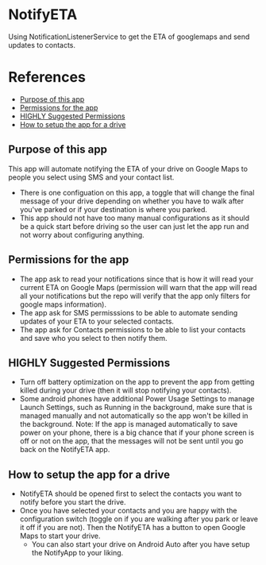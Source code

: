 # NotifyETA
Using NotificationListenerService to get the ETA of googlemaps and send updates to contacts.

# References
* [Purpose of this app](#purpose-of-this-app)
* [Permissions for the app](#permissions-for-the-app)
* [HIGHLY Suggested Permissions](#highly-suggested-permissions)
* [How to setup the app for a drive](#how-to-setup-the-app-for-a-drive)



## Purpose of this app
This app will automate notifying the ETA of your drive on Google Maps to people you select using SMS and your contact list.
* There is one configuation on this app, a toggle that will change the final message of your drive depending on whether you have to walk after you've parked or if your destination is where you parked.
* This app should not have too many manual configurations as it should be a quick start before driving so the user can just let the app run and not worry about configuring anything.

## Permissions for the app
* The app ask to read your notifications since that is how it will read your current ETA on Google Maps (permission will warn that the app will read all your notifications but the repo will verify that the app only filters for google maps information).
* The app ask for SMS permisssions to be able to automate sending updates of your ETA to your selected contacts.
* The app ask for Contacts permissions to be able to list your contacts and save who you select to then notify them.

## HIGHLY Suggested Permissions
* Turn off battery optimization on the app to prevent the app from getting killed during your drive (then it will stop notifying your contacts).
* Some android phones have additional Power Usage Settings to manage Launch Settings, such as Running in the background, make sure that is managed manually and not automatically so the app won't be killed in the background.
Note: If the app is managed automatically to save power on your phone, there is a big chance that if your phone screen is off or not on the app, that the messages will not be sent until you go back on the NotifyETA app.

## How to setup the app for a drive
* NotifyETA should be opened first to select the contacts you want to notify before you start the drive.
* Once you have selected your contacts and you are happy with the configuration switch (toggle on if you are walking after you park or leave it off if you are not). Then the NotifyETA has a button to open Google Maps to start your drive.
  * You can also start your drive on Android Auto after you have setup the NotifyApp to your liking.
